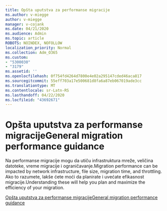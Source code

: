 ```yaml
---
title: Opšta uputstva za performanse migracije
ms.author: v-miegge
author: v-miegge
manager: v-cojank
ms.date: 04/21/2020
ms.audience: Admin
ms.topic: article
ROBOTS: NOINDEX, NOFOLLOW
localization_priority: Normal
ms.collection: Adm_O365
ms.custom:
- "5300030"
- "3179"
ms.assetid: ''
ms.openlocfilehash: 0f754fd4264d7800e4e02a295147cded46aca817
ms.sourcegitcommit: 55eff703a17e500681d8fa6a87eb067019ade3cc
ms.translationtype: MT
ms.contentlocale: sr-Latn-RS
ms.lasthandoff: 04/22/2020
ms.locfileid: "43692671"
---
```

# <a name="general-migration-performance-guidance"></a><span data-ttu-id="40b3d-102">Opšta uputstva za performanse migracije</span><span class="sxs-lookup"><span data-stu-id="40b3d-102">General migration performance guidance</span></span>

<span data-ttu-id="40b3d-103">Na performanse migracije mogu da utiču infrastruktura mreže, veličina datoteke, vreme migracije i ograničavanje.</span><span class="sxs-lookup"><span data-stu-id="40b3d-103">Migration performance can be impacted by network infrastructure, file size, migration time, and throttling.</span></span> <span data-ttu-id="40b3d-104">Ako to razumete, lakše ćete moći da planirate i uvećate efikasnost migracije.</span><span class="sxs-lookup"><span data-stu-id="40b3d-104">Understanding these will help you plan and maximize the efficiency of your migration.</span></span>

[<span data-ttu-id="40b3d-105">Opšta uputstva za performanse migracije</span><span class="sxs-lookup"><span data-stu-id="40b3d-105">General migration performance guidance</span></span>](https://docs.microsoft.com/sharepointmigration/sharepoint-online-and-onedrive-migration-speed)